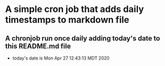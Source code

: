A simple cron job that adds daily timestamps to markdown file
============================================================
## A chronjob run once daily adding today's date to this README.md file
* today's date is Mon Apr 27 12:43:13 MDT 2020
